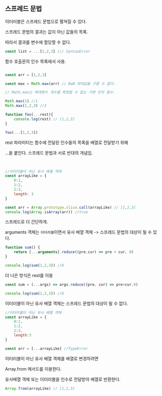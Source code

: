 ## 스프레드 문법

이터러블은 스프레드 문법으로 펼쳐질 수 있다.

스프레드 문법의 결과는 값이 아닌 값들의 목록.

따라서 결과를 변수에 할당할 수 없다.

```js
const list = ...[1,2,3] /// SyntaxError
```

함수 호출문의 인수 목록에서 사용.
```js

const arr = [1,2,3]

const max = Math.max(arr) // NaN 최대값을 구할 수 없다.

// Math.max는 매개변수 개수를 확정할 수 없는 가변 인자 함수.

Math.max(1) //1
Math.max(1,2,3) //3
```

```js
function foo(...rest){
    console.log(rest) // [1,2,3]
}

foo(...[1,2,3]) 
```

rest 파라미터는 함수에 전달된 인수들의 목록을 배열로 전달받기 위해

...을 붙인다. 스프레드 문법과 서로 반대의 개념임.

<br>

```js
//이터러블이 아닌 유사 배열 객체
const arrayLike = {
    0:1,
    1:2,
    2:3,
    length: 3
}

const arr = Array.prototype.slice.call(arrayLike) // [1,2,3]
console.log(Array.isArray(arr)) //true
```

스프레드로 더 간단하게.

arguments 객체는 `이터러블`이면서 유사 배열 객체 -> 스프레드 문법의 대상이 될 수 있다.

```js
function sum() {
    return [...arguments].reduce((pre,cur) => pre + cur, 0)
}

console.log(sum(1,2,3)) //6
```

더 나은 방식은 rest를 이용

```js
const sum = (...args) => args.reduce((pre, cur) => pre+cur,0)

console.log(sum(1,2,3)) //6
```

이터러블이 아닌 유사 배열 객체는 스프레드 문법의 대상이 될 수 없다.

```js
//이터러블이 아닌 유사 배열 객체
const arrayLike = {
    0:1,
    1:2,
    2:3,
    length:3
}

const arr = [...arrayLike] //TypeError

```

이터러블이 아닌 유사 배열 객체를 배열로 변경하려면

Array.from 메서드를 이용한다.

유사배열 객체 또는 이터러블을 인수로 전달받아 배열로 반환한다.

```js
Array.from(arrayLike) // [1,2,3]

```


